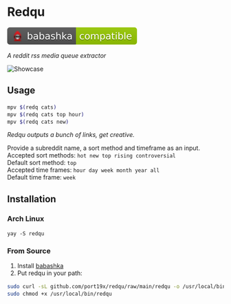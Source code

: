 # Redqu
[![bb compatible](https://raw.githubusercontent.com/babashka/babashka/master/logo/badge.svg)](https://babashka.org)

*A reddit rss media queue extractor*

![Showcase](https://user-images.githubusercontent.com/82055622/209588571-310b3e87-a39f-4baf-b2bd-7a9348dccd44.png)

## Usage

```sh
mpv $(redq cats)
mpv $(redq cats top hour)
mpv $(redq cats new)
```
*Redqu outputs a bunch of links, get creative.*

Provide a subreddit name, a sort method and timeframe as an input. \
Accepted sort methods: `hot new top rising controversial` \
Default sort method: `top` \
Accepted time frames: `hour day week month year all` \
Default time frame: `week`

## Installation

### Arch Linux

```
yay -S redqu
```

### From Source

1. Install [babashka](https://github.com/babashka/babashka#installation)
2. Put redqu in your path:
```sh
sudo curl -sL github.com/port19x/redqu/raw/main/redqu -o /usr/local/bin/redqu &&
sudo chmod +x /usr/local/bin/redqu
```

